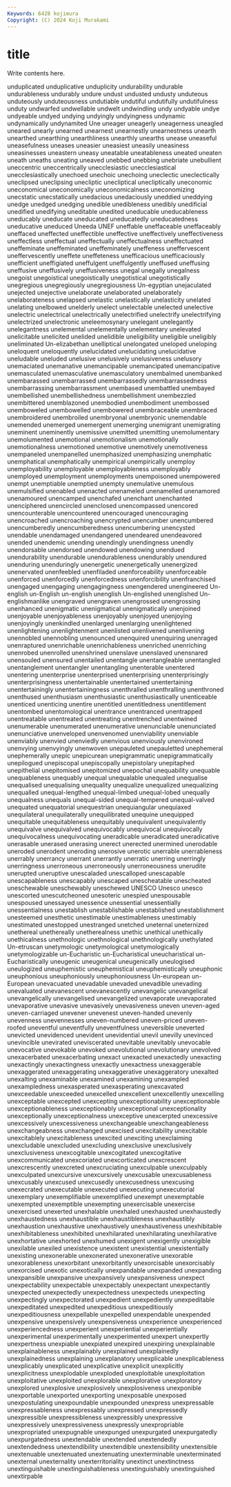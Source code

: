 ```yaml
---
Keywords: 6428 kojimura
Copyright: (C) 2024 Koji Murakami
---
```


# title

Write contents here.



unduplicated unduplicative unduplicity undurability undurable
undurableness undurably undure undust undusted undusty unduteous unduteously unduteousness undutiable
undutiful undutifully undutifulness unduty undwarfed undwellable undwelt undwindling undy undyable
undye undyeable undyed undying undyingly undyingness undynamic undynamically undynamited Une
uneager uneagerly uneagerness uneagled uneared unearly unearned unearnest unearnestly unearnestness
unearth unearthed unearthing unearthliness unearthly unearths unease uneaseful uneasefulness uneases
uneasier uneasiest uneasily uneasiness uneasinesses uneastern uneasy uneatable uneatableness uneated
uneaten uneath uneaths uneating uneaved unebbed unebbing unebriate unebullient uneccentric
uneccentrically unecclesiastic unecclesiastical unecclesiastically unechoed unechoic unechoing uneclectic uneclectically uneclipsed
uneclipsing unecliptic unecliptical unecliptically uneconomic uneconomical uneconomically uneconomicalness uneconomizing unecstatic
unecstatically unedacious unedaciously uneddied uneddying unedge unedged unedging unedible unedibleness
unedibly unedificial unedified unedifying uneditable unedited uneducable uneducableness uneducably uneducate
uneducated uneducatedly uneducatedness uneducative uneduced Uneeda UNEF uneffable uneffaceable uneffaceably
uneffaced uneffected uneffectible uneffective uneffectively uneffectiveness uneffectless uneffectual uneffectually uneffectualness
uneffectuated uneffeminate uneffeminated uneffeminately uneffeness uneffervescent uneffervescently uneffete uneffeteness unefficacious
unefficaciously unefficient uneffigiated uneffulgent uneffulgently uneffused uneffusing uneffusive uneffusively uneffusiveness
unegal unegally unegalness unegoist unegoistical unegoistically unegotistical unegotistically unegregious unegregiously
unegregiousness Un-egyptian unejaculated unejected unejective unelaborate unelaborated unelaborately unelaborateness unelapsed
unelastic unelastically unelasticity unelated unelating unelbowed unelderly unelect unelectable unelected
unelective unelectric unelectrical unelectrically unelectrified unelectrify unelectrifying unelectrized unelectronic uneleemosynary
unelegant unelegantly unelegantness unelemental unelementally unelementary unelevated unelicitable unelicited unelided
unelidible uneligibility uneligible uneligibly uneliminated Un-elizabethan unelliptical unelongated uneloped uneloping
uneloquent uneloquently unelucidated unelucidating unelucidative uneludable uneluded unelusive unelusively unelusiveness
unelusory unemaciated unemanative unemancipable unemancipated unemancipative unemasculated unemasculative unemasculatory unembalmed
unembanked unembarassed unembarrassed unembarrassedly unembarrassedness unembarrassing unembarrassment unembased unembattled unembayed
unembellished unembellishedness unembellishment unembezzled unembittered unemblazoned unembodied unembodiment unembossed unemboweled
unembowelled unembowered unembraceable unembraced unembroidered unembroiled unembryonal unembryonic unemendable unemended
unemerged unemergent unemerging unemigrant unemigrating uneminent uneminently unemissive unemitted unemitting
unemolumentary unemolumented unemotional unemotionalism unemotionally unemotionalness unemotioned unemotive unemotively unemotiveness
unempaneled unempanelled unemphasized unemphasizing unemphatic unemphatical unemphatically unempirical unempirically unemploy
unemployability unemployable unemployableness unemployably unemployed unemployment unemployments unempoisoned unempowered unempt
unemptiable unemptied unempty unemulative unemulous unemulsified unenabled unenacted unenameled unenamelled
unenamored unenamoured unencamped unenchafed unenchant unenchanted unenciphered unencircled unenclosed unencompassed
unencored unencounterable unencountered unencouraged unencouraging unencroached unencroaching unencrypted unencumber unencumbered
unencumberedly unencumberedness unencumbering unencysted unendable unendamaged unendangered unendeared unendeavored unended
unendemic unending unendingly unendingness unendly unendorsable unendorsed unendowed unendowing unendued
unendurability unendurable unendurableness unendurably unendured unenduring unenduringly unenergetic unenergetically unenergized
unenervated unenfeebled unenfiladed unenforceability unenforceable unenforced unenforcedly unenforcedness unenforcibility unenfranchised
unengaged unengaging unengagingness unengendered unengineered Un-english un-English un-english unenglish Un-englished
unenglished Un-englishmanlike unengraved unengraven unengrossed unengrossing unenhanced unenigmatic unenigmatical unenigmatically
unenjoined unenjoyable unenjoyableness unenjoyably unenjoyed unenjoying unenjoyingly unenkindled unenlarged unenlarging
unenlightened unenlightening unenlightenment unenlisted unenlivened unenlivening unennobled unennobling unenounced unenquired
unenquiring unenraged unenraptured unenrichable unenrichableness unenriched unenriching unenrobed unenrolled unenshrined
unenslave unenslaved unensnared unensouled unensured unentailed unentangle unentangleable unentangled unentanglement
unentangler unentangling unenterable unentered unentering unenterprise unenterprised unenterprising unenterprisingly unenterprisingness
unentertainable unentertained unentertaining unentertainingly unentertainingness unenthralled unenthralling unenthroned unenthused unenthusiasm
unenthusiastic unenthusiastically unenticeable unenticed unenticing unentire unentitled unentitledness unentitlement unentombed
unentomological unentrance unentranced unentrapped unentreatable unentreated unentreating unentrenched unentwined unenumerable
unenumerated unenumerative unenunciable unenunciated unenunciative unenveloped unenvenomed unenviability unenviable unenviably
unenvied unenviedly unenvious unenviously unenvironed unenvying unenvyingly unenwoven unepauleted unepauletted
unephemeral unephemerally unepic unepicurean unepigrammatic unepigrammatically unepilogued unepiscopal unepiscopally unepistolary
unepitaphed unepithelial unepitomised unepitomized unepochal unequability unequable unequableness unequably unequal
unequalable unequaled unequalise unequalised unequalising unequality unequalize unequalized unequalizing unequalled
unequal-lengthed unequal-limbed unequal-lobed unequally unequalness unequals unequal-sided unequal-tempered unequal-valved unequated
unequatorial unequestrian unequiangular unequiaxed unequilateral unequilaterally unequilibrated unequine unequipped unequitable
unequitableness unequitably unequivalent unequivalently unequivalve unequivalved unequivocably unequivocal unequivocally unequivocalness
unequivocating uneradicable uneradicated uneradicative unerasable unerased unerasing unerect unerected unermined
unerodable uneroded unerodent uneroding unerosive unerotic unerrable unerrableness unerrably unerrancy
unerrant unerrantly unerratic unerring unerringly unerringness unerroneous unerroneously unerroneousness unerudite
unerupted uneruptive unescaladed unescalloped unescapable unescapableness unescapably unescaped unescheatable unescheated
uneschewable uneschewably uneschewed UNESCO Unesco unesco unescorted unescutcheoned unesoteric unespied
unespousable unespoused unessayed unessence unessential unessentially unessentialness unestablish unestablishable unestablished
unestablishment unesteemed unesthetic unestimable unestimableness unestimably unestimated unestopped unestranged unetched
uneternal uneternized unethereal unethereally unetherealness unethic unethical unethically unethicalness unethnologic
unethnological unethnologically unethylated Un-etruscan unetymologic unetymological unetymologically unetymologizable un-Eucharistic un-Eucharistical
uneucharistical un-Eucharistically uneugenic uneugenical uneugenically uneulogised uneulogized uneuphemistic uneuphemistical uneuphemistically
uneuphonic uneuphonious uneuphoniously uneuphoniousness Un-european un-European unevacuated unevadable unevaded unevadible
unevading unevaluated unevanescent unevanescently unevangelic unevangelical unevangelically unevangelised unevangelized unevaporate
unevaporated unevaporative unevasive unevasively unevasiveness uneven uneven-aged uneven-carriaged unevener unevenest
uneven-handed unevenly unevenness unevennesses uneven-numbered uneven-priced uneven-roofed uneventful uneventfully uneventfulness
uneversible uneverted unevicted unevidenced unevident unevidential unevil unevilly unevinced unevincible
unevirated uneviscerated unevitable unevitably unevocable unevocative unevokable unevoked unevolutional unevolutionary
unevolved unexacerbated unexacerbating unexact unexacted unexactedly unexacting unexactingly unexactingness unexactly
unexactness unexaggerable unexaggerated unexaggerating unexaggerative unexaggeratory unexalted unexalting unexaminable unexamined
unexamining unexampled unexampledness unexasperated unexasperating unexcavated unexceedable unexceeded unexcelled unexcellent
unexcellently unexcelling unexceptable unexcepted unexcepting unexceptionability unexceptionable unexceptionableness unexceptionably unexceptional
unexceptionality unexceptionally unexceptionalness unexceptive unexcerpted unexcessive unexcessively unexcessiveness unexchangeable unexchangeableness
unexchangeabness unexchanged unexcised unexcitability unexcitable unexcitablely unexcitableness unexcited unexciting unexclaiming
unexcludable unexcluded unexcluding unexclusive unexclusively unexclusiveness unexcogitable unexcogitated unexcogitative unexcommunicated
unexcoriated unexcorticated unexcrescent unexcrescently unexcreted unexcruciating unexculpable unexculpably unexculpated unexcursive
unexcursively unexcusable unexcusableness unexcusably unexcused unexcusedly unexcusedness unexcusing unexecrated unexecutable
unexecuted unexecuting unexecutorial unexemplary unexemplifiable unexemplified unexempt unexemptable unexempted unexemptible
unexempting unexercisable unexercise unexercised unexerted unexhalable unexhaled unexhausted unexhaustedly unexhaustedness
unexhaustible unexhaustibleness unexhaustibly unexhaustion unexhaustive unexhaustively unexhaustiveness unexhibitable unexhibitableness unexhibited
unexhilarated unexhilarating unexhilarative unexhortative unexhorted unexhumed unexigent unexigently unexigible unexilable
unexiled unexistence unexistent unexistential unexistentially unexisting unexonerable unexonerated unexonerative unexorable
unexorableness unexorbitant unexorbitantly unexorcisable unexorcisably unexorcised unexotic unexotically unexpandable unexpanded
unexpanding unexpansible unexpansive unexpansively unexpansiveness unexpect unexpectability unexpectable unexpectably unexpectant
unexpectantly unexpected unexpectedly unexpectedness unexpecteds unexpecting unexpectingly unexpectorated unexpedient unexpediently
unexpeditable unexpeditated unexpedited unexpeditious unexpeditiously unexpeditiousness unexpellable unexpelled unexpendable unexpended
unexpensive unexpensively unexpensiveness unexperience unexperienced unexperiencedness unexperient unexperiential unexperientially unexperimental
unexperimentally unexperimented unexpert unexpertly unexpertness unexpiable unexpiated unexpired unexpiring unexplainable
unexplainableness unexplainably unexplained unexplainedly unexplainedness unexplaining unexplanatory unexplicable unexplicableness unexplicably
unexplicated unexplicative unexplicit unexplicitly unexplicitness unexplodable unexploded unexploitable unexploitation unexploitative
unexploited unexplorable unexplorative unexploratory unexplored unexplosive unexplosively unexplosiveness unexponible unexportable
unexported unexporting unexposable unexposed unexpostulating unexpoundable unexpounded unexpress unexpressable unexpressableness
unexpressably unexpressed unexpressedly unexpressible unexpressibleness unexpressibly unexpressive unexpressively unexpressiveness unexpressly
unexpropriable unexpropriated unexpugnable unexpunged unexpurgated unexpurgatedly unexpurgatedness unextendable unextended unextendedly
unextendedness unextendibility unextendible unextensibility unextensible unextenuable unextenuated unextenuating unexterminable unexterminated
unexternal unexternality unexterritoriality unextinct unextinctness unextinguishable unextinguishableness unextinguishably unextinguished unextirpable
